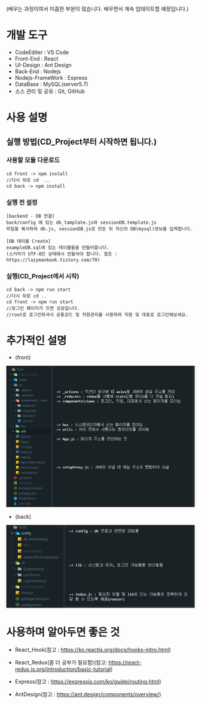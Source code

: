 (배우는 과정이여서 미흡한 부분이 많습니다. 배우면서 계속 업데이트할 예정입니다.)
# 개발 도구
- CodeEditer : VS Code
- Front-End : React
- UI-Design : Ant Design
- Back-End : Nodejs
- Nodejs-FrameWork : Express
- DataBase : MySQL(server5.7)
- 소스 관리 및 공유 : Git, GitHub

# 사용 설명
## 실행 방법(CD_Project부터 시작하면 됩니다.)
### 사용할 모듈 다운로드
```
cd front -> npm install
//다시 뒤로 cd  ..
cd back -> npm install
```
### 실행 전 설정
```
[backend - DB 연결]
back/config 에 있는 db_tamplate.js와 sessionDB.template.js
파일을 복사하여 db.js, sessionDB.js로 만든 뒤 자신의 DB(mysql)정보를 입력합니다.

[DB 테이블 Create]
exampleDB.sql에 있는 테이블들을 만들어줍니다.
(스키마가 UTF-8인 상태에서 만들어야 합니다. 참조 : https://lazymankook.tistory.com/70)
```
### 실행(CD_Project에서 시작)
```
cd back -> npm run start
//다시 뒤로 cd ..
cd front -> npm run start
//로그인 페이지가 뜨면 성공입니다.
//root로 로그인하셔서 공통코드 및 직원관리를 사용하여 직원 및 대표로 로그인해보세요.
```

# 추가적인 설명

- (front)

![GitHub Img](./images/front_description.PNG)
<!-- <img src='./images/front_description.PNG'>  -->

- (back)

![GitHub Img](./images/back_description.PNG)
<!-- <img src='./images/back_description.PNG'>  -->

# 사용하며 알아두면 좋은 것
- React_Hook(참고 : https://ko.reactjs.org/docs/hooks-intro.html)

- React_Redux(좀 더 공부가 필요함)(참고: https://react-redux.js.org/introduction/basic-tutorial)

- Express(참고 : https://expressjs.com/ko/guide/routing.html)

- AntDesign(참고 : https://ant.design/components/overview/)